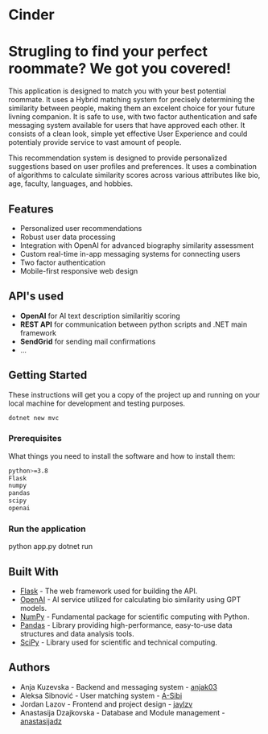 # Cinder

# Strugling to find your perfect roommate? We got you covered!

This application is designed to match you with your best potential roommate. It uses a Hybrid matching system for precisely determining the similarity between people, making them an excelent choice for your future livning companion. It is safe to use, with two factor authentication and safe messaging system available for users that have approved each other. It consists of a clean look, simple yet effective User Experience and could potentialy provide service to vast amount of people.

This recommendation system is designed to provide personalized suggestions based on user profiles and preferences. It uses a combination of algorithms to calculate similarity scores across various attributes like bio, age, faculty, languages, and hobbies.

## Features

- Personalized user recommendations
- Robust user data processing
- Integration with OpenAI for advanced biography similarity assessment
- Custom real-time in-app messaging systems for connecting users
- Two factor authentication
- Mobile-first responsive web design

## API's used

- <b>OpenAI</b> for AI text description similaritiy scoring
- <b>REST API</b> for communication between python scripts and .NET main framework
- <b>SendGrid</b> for sending mail confirmations
- ...

## Getting Started

These instructions will get you a copy of the project up and running on your local machine for development and testing purposes.

```bash
dotnet new mvc
```

### Prerequisites

What things you need to install the software and how to install them:

```bash
python>=3.8
Flask
numpy
pandas
scipy
openai
```


### Run the application

python app.py
dotnet run


## Built With

- [Flask](https://flask.palletsprojects.com/en/2.0.x/) - The web framework used for building the API.
- [OpenAI](https://openai.com/api/) - AI service utilized for calculating bio similarity using GPT models.
- [NumPy](https://numpy.org/) - Fundamental package for scientific computing with Python.
- [Pandas](https://pandas.pydata.org/) - Library providing high-performance, easy-to-use data structures and data analysis tools.
- [SciPy](https://www.scipy.org/) - Library used for scientific and technical computing.

## Authors

- Anja Kuzevska - Backend and messaging system - [anjak03](https://github.com/anjak03)
- Aleksa Sibnović - User matching system  - [A-Sibi](https://github.com/A-Sibi)
- Jordan Lazov - Frontend and project design - [jaylzv](https://github.com/jaylzv)
- Anastasija Dzajkovska - Database and Module management - [anastasijadz](https://github.com/anastasijadz)
